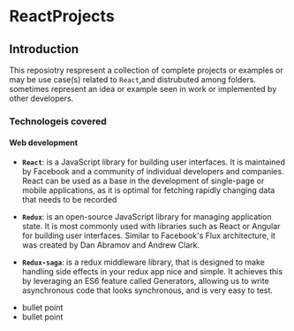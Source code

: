 # ReactProjects

## Introduction
This reposiotry respresent a collection of complete projects or examples or may be use case(s) related to `React`,and distrubuted among folders. sometimes represent an idea or example seen in work or implemented by other developers.

### Technologeis covered

#### Web development

- **`React`**: is a JavaScript library for building user interfaces. It is maintained by Facebook and a community of individual developers and companies. React can be used as a base in the development of single-page or mobile applications, as it is optimal for fetching rapidly changing data that needs to be recorded

- **`Redux`**: is an open-source JavaScript library for managing application state. It is most commonly used with libraries such as React or Angular for building user interfaces. Similar to Facebook's Flux architecture, it was created by Dan Abramov and Andrew Clark.

- **`Redux-saga`**: is a redux middleware library, that is designed to make handling side effects in your redux app nice and simple. It achieves this by leveraging an ES6 feature called Generators, allowing us to write asynchronous code that looks synchronous, and is very easy to test.





* bullet point
* bullet point
